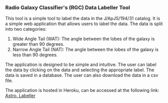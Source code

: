 ### Radio Galaxy Classifier's (RGC) Data Labeller Tool

This tool is a simple tool to label the data in the J/ApJS/194/31 catalog. It is a simple web application that allows users to label the data. The data is split into two categories:

1. Wide Angle Tail (WAT): The angle between the lobes of the galaxy is greater than 90 degrees.
2. Narrow Angle Tail (NAT): The angle between the lobes of the galaxy is less than 90 degrees.

The application is designed to be simple and intuitive. The user can label the data by clicking on the data and selecting the appropriate label. The data is saved in a database. The user can also download the data in a csv file. 

The application is hosted in Heroku, can be accessed at the following link: [Astro. Labeller](http://astro-labeller.herokuapp.com/)
